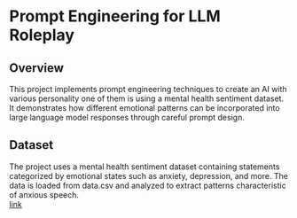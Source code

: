 # Prompt Engineering for LLM Roleplay  

## Overview
This project implements prompt engineering techniques to create an AI with various personality one of them is using a mental health sentiment dataset. It demonstrates how different emotional patterns can be incorporated into large language model responses through careful prompt design.  

## Dataset
The project uses a mental health sentiment dataset containing statements categorized by emotional states such as anxiety, depression, and more. The data is loaded from data.csv and analyzed to extract patterns characteristic of anxious speech.  
[link](https://www.kaggle.com/datasets/suchintikasarkar/sentiment-analysis-for-mental-health/data)